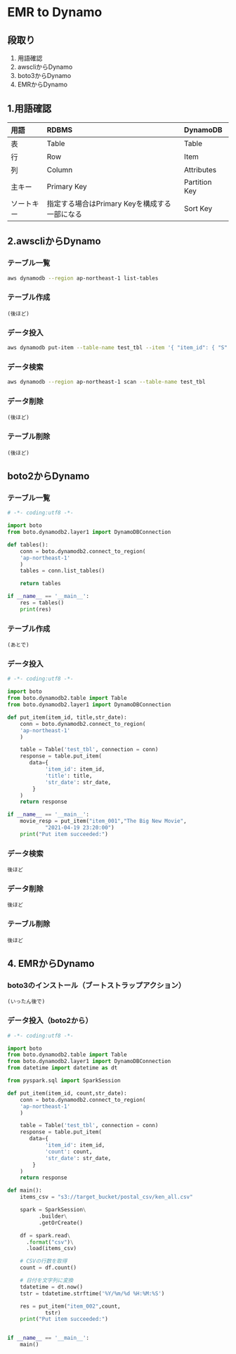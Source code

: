 #  EMR to Dynamo

## 段取り

1. 用語確認
2. awscliからDynamo
3. boto3からDynamo
4. EMRからDynamo

## 1.用語確認
|用語      | RDBMS                                         | DynamoDB     |
| :--------| :-------------------------------------------- | :------------|
|表        | Table                                         | Table        |
|行        | Row                                           | Item         |
|列        | Column                                        | Attributes   |
|主キー    | Primary Key                                   | Partition Key|
|ソートキー| 指定する場合はPrimary Keyを構成する一部になる | Sort Key     |

## 2.awscliからDynamo

### テーブル一覧

```bash
aws dynamodb --region ap-northeast-1 list-tables
```

### テーブル作成

```
(後ほど)
```



### データ投入

```bash
aws dynamodb put-item --table-name test_tbl --item '{ "item_id": { "S": "abc123" }, "date_mod": { "S": "1950-6-22" }, "name": { "S": "足利" } }'
```

### データ検索

```bash
aws dynamodb --region ap-northeast-1 scan --table-name test_tbl
```

### データ削除

```
(後ほど)
```



### テーブル削除

```
(後ほど)
```



## boto2からDynamo

### テーブル一覧

```python
# -*- coding:utf8 -*-

import boto
from boto.dynamodb2.layer1 import DynamoDBConnection

def tables():
    conn = boto.dynamodb2.connect_to_region(
    'ap-northeast-1'
    )
    tables = conn.list_tables()

    return tables

if __name__ == '__main__':
    res = tables()
    print(res)
```



### テーブル作成

```
(あとで)
```



### データ投入

```python
# -*- coding:utf8 -*-

import boto
from boto.dynamodb2.table import Table
from boto.dynamodb2.layer1 import DynamoDBConnection

def put_item(item_id, title,str_date):
    conn = boto.dynamodb2.connect_to_region(
    'ap-northeast-1'
    )

    table = Table('test_tbl', connection = conn)
    response = table.put_item(
       data={
            'item_id': item_id,
            'title': title,
            'str_date': str_date,
        }
    )
    return response

if __name__ == '__main__':
    movie_resp = put_item("item_001","The Big New Movie",
            "2021-04-19 23:20:00")
    print("Put item succeeded:")
```



### データ検索

```
後ほど
```



### データ削除

```
後ほど
```



### テーブル削除

```
後ほど
```



## 4. EMRからDynamo

### boto3のインストール（ブートストラップアクション）

```
(いったん後で)
```



### データ投入（boto2から）

```python
# -*- coding:utf8 -*-

import boto
from boto.dynamodb2.table import Table
from boto.dynamodb2.layer1 import DynamoDBConnection
from datetime import datetime as dt

from pyspark.sql import SparkSession

def put_item(item_id, count,str_date):
    conn = boto.dynamodb2.connect_to_region(
    'ap-northeast-1'
    )

    table = Table('test_tbl', connection = conn)
    response = table.put_item(
       data={
            'item_id': item_id,
            'count': count,
            'str_date': str_date,
        }
    )
    return response

def main():
    items_csv = "s3://target_bucket/postal_csv/ken_all.csv"

    spark = SparkSession\
          .builder\
          .getOrCreate()

    df = spark.read\
      .format("csv")\
      .load(items_csv)

    # CSVの行数を取得
    count = df.count()

    # 日付を文字列に変換
    tdatetime = dt.now()
    tstr = tdatetime.strftime('%Y/%m/%d %H:%M:%S')

    res = put_item("item_002",count,
            tstr)
    print("Put item succeeded:")


if __name__ == '__main__':
    main()
```

